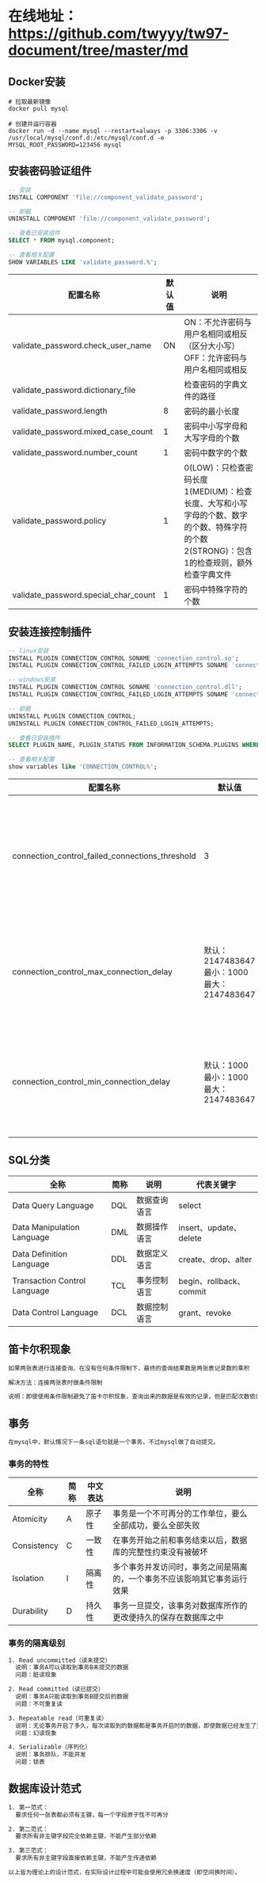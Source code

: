 # 在线地址：<https://github.com/twyyy/tw97-document/tree/master/md>

## Docker安装

```shell
# 拉取最新镜像
docker pull mysql

# 创建并运行容器
docker run -d --name mysql --restart=always -p 3306:3306 -v /usr/local/mysql/conf.d:/etc/mysql/conf.d -e MYSQL_ROOT_PASSWORD=123456 mysql
```

## 安装密码验证组件

```sql
-- 安装
INSTALL COMPONENT 'file://component_validate_password';

-- 卸载
UNINSTALL COMPONENT 'file://component_validate_password';

-- 查看已安装组件
SELECT * FROM mysql.component;

-- 查看相关配置
SHOW VARIABLES LIKE 'validate_password.%';
```

|配置名称|默认值|说明|
|---|---|---|
|validate_password.check_user_name|ON|ON：不允许密码与用户名相同或相反（区分大小写）<br/>OFF：允许密码与用户名相同或相反|
|validate_password.dictionary_file||检查密码的字典文件的路径|
|validate_password.length|8|密码的最小长度|
|validate_password.mixed_case_count|1|密码中小写字母和大写字母的个数|
|validate_password.number_count|1|密码中数字的个数|
|validate_password.policy|1|0(LOW)：只检查密码长度<br/>1(MEDIUM)：检查长度、大写和小写字母的个数、数字的个数、特殊字符的个数<br/>2(STRONG)：包含1的检查规则，额外检查字典文件|
|validate_password.special_char_count|1|密码中特殊字符的个数|

## 安装连接控制插件

```sql
-- linux安装
INSTALL PLUGIN CONNECTION_CONTROL SONAME 'connection_control.so';
INSTALL PLUGIN CONNECTION_CONTROL_FAILED_LOGIN_ATTEMPTS SONAME 'connection_control.so';

-- windows安装
INSTALL PLUGIN CONNECTION_CONTROL SONAME 'connection_control.dll';
INSTALL PLUGIN CONNECTION_CONTROL_FAILED_LOGIN_ATTEMPTS SONAME 'connection_control.dll';

-- 卸载
UNINSTALL PLUGIN CONNECTION_CONTROL;
UNINSTALL PLUGIN CONNECTION_CONTROL_FAILED_LOGIN_ATTEMPTS;

-- 查看已安装插件
SELECT PLUGIN_NAME, PLUGIN_STATUS FROM INFORMATION_SCHEMA.PLUGINS WHERE PLUGIN_NAME LIKE 'connection%';

-- 查看相关配置
show variables like 'CONNECTION_CONTROL%';
```

|配置名称|默认值|说明|
|---|---|---|
|connection_control_failed_connections_threshold|3|允许连续连接失败的次数（0表示不限制）|
|connection_control_max_connection_delay|默认：2147483647<br/>最小：1000<br/>最大：2147483647|连接失败最大响应延迟（单位：毫秒）|
|connection_control_min_connection_delay|默认：1000<br/>最小：1000<br/>最大：2147483647|连接失败最小响应延迟（单位：毫秒）|

## SQL分类

|全称|简称|说明|代表关键字|
|--|--|--|--|
|Data Query Language|DQL|数据查询语言|select|
|Data Manipulation Language|DML|数据操作语言|insert、update、delete|
|Data Definition Language|DDL|数据定义语言|create、drop、alter|
|Transaction Control Language|TCL|事务控制语言|begin、rollback、commit|
|Data Control Language|DCL|数据控制语言|grant、revoke|

## 笛卡尔积现象

```txt
如果两张表进行连接查询，在没有任何条件限制下，最终的查询结果数是两张表记录数的乘积

解决方法：连接两张表时做条件限制

说明：即使使用条件限制避免了笛卡尔积现象，查询出来的数据是有效的记录，但是匹配次数依旧不会减少
```

## 事务

```txt
在mysql中，默认情况下一条sql语句就是一个事务，不过mysql做了自动提交。
```

### 事务的特性

|全称|简称|中文表达|说明|
|-|-|-|-|
|Atomicity|A|原子性|事务是一个不可再分的工作单位，要么全部成功，要么全部失败|
|Consistency|C|一致性|在事务开始之前和事务结束以后，数据库的完整性约束没有被破坏|
|Isolation|I|隔离性|多个事务并发访问时，事务之间是隔离的，一个事务不应该影响其它事务运行效果|
|Durability|D|持久性|事务一旦提交，该事务对数据库所作的更改便持久的保存在数据库之中|

### 事务的隔离级别

```txt
1. Read uncommitted（读未提交）
  说明：事务A可以读取到事务B未提交的数据
  问题：脏读现象

2. Read committed（读已提交）
  说明：事务A只能读取到事务B提交后的数据
  问题：不可重复读

3. Repeatable read（可重复读）
  说明：无论事务开启了多久，每次读取到的数据都是事务开启时的数据，即使数据已经发生了变化
  问题：幻读现象

4. Serializable（序列化）
  说明：事务排队，不能并发
  问题：锁表
```

## 数据库设计范式

```txt
1. 第一范式：
  要求任何一张表都必须有主键，每一个字段原子性不可再分

2. 第二范式：
  要求所有非主键字段完全依赖主键，不能产生部分依赖

3. 第三范式：
  要求所有非主键字段直接依赖主键，不能产生传递依赖

以上皆为理论上的设计范式，在实际设计过程中可能会使用冗余换速度（即空间换时间）。
```
